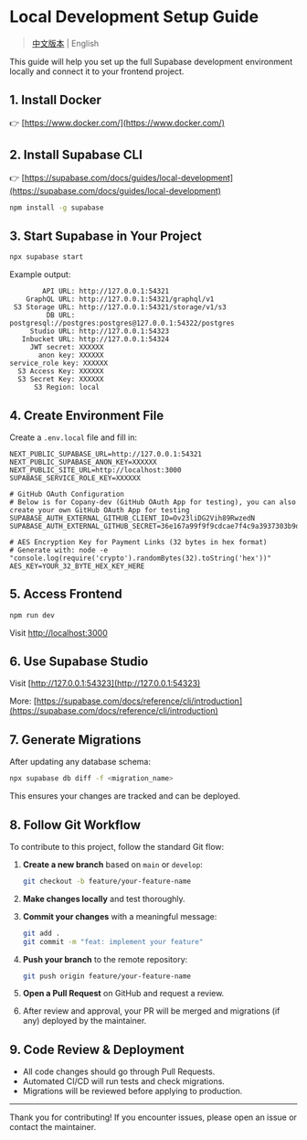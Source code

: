 # Local Development Setup Guide

> [中文版本](local-development-setup.zh.md) | English

This guide will help you set up the full Supabase development environment locally and connect it to your frontend project.

## 1. Install Docker

👉 [https://www.docker.com/](https://www.docker.com/)

## 2. Install Supabase CLI

👉 [https://supabase.com/docs/guides/local-development](https://supabase.com/docs/guides/local-development)

```bash
npm install -g supabase
```

## 3. Start Supabase in Your Project

```bash
npx supabase start
```

Example output:

```
        API URL: http://127.0.0.1:54321
    GraphQL URL: http://127.0.0.1:54321/graphql/v1
 S3 Storage URL: http://127.0.0.1:54321/storage/v1/s3
         DB URL: postgresql://postgres:postgres@127.0.0.1:54322/postgres
     Studio URL: http://127.0.0.1:54323
   Inbucket URL: http://127.0.0.1:54324
     JWT secret: XXXXXX
       anon key: XXXXXX
service_role key: XXXXXX
  S3 Access Key: XXXXXX
  S3 Secret Key: XXXXXX
      S3 Region: local
```

## 4. Create Environment File

Create a `.env.local` file and fill in:

```env
NEXT_PUBLIC_SUPABASE_URL=http://127.0.0.1:54321
NEXT_PUBLIC_SUPABASE_ANON_KEY=XXXXXX
NEXT_PUBLIC_SITE_URL=http://localhost:3000
SUPABASE_SERVICE_ROLE_KEY=XXXXXX

# GitHub OAuth Configuration
# Below is for Copany-dev (GitHub OAuth App for testing), you can also create your own GitHub OAuth App for testing
SUPABASE_AUTH_EXTERNAL_GITHUB_CLIENT_ID=Ov23liDG2Vih89RwzedN
SUPABASE_AUTH_EXTERNAL_GITHUB_SECRET=36e167a99f9f9cdcae7f4c9a3937303b9de221dd

# AES Encryption Key for Payment Links (32 bytes in hex format)
# Generate with: node -e "console.log(require('crypto').randomBytes(32).toString('hex'))"
AES_KEY=YOUR_32_BYTE_HEX_KEY_HERE
```

## 5. Access Frontend

```bash
npm run dev
```

Visit [http://localhost:3000](http://localhost:3000)

## 6. Use Supabase Studio

Visit [http://127.0.0.1:54323](http://127.0.0.1:54323)

More: [https://supabase.com/docs/reference/cli/introduction](https://supabase.com/docs/reference/cli/introduction)

## 7. Generate Migrations

After updating any database schema:

```bash
npx supabase db diff -f <migration_name>
```

This ensures your changes are tracked and can be deployed.

## 8. Follow Git Workflow

To contribute to this project, follow the standard Git flow:

1. **Create a new branch** based on `main` or `develop`:

   ```bash
   git checkout -b feature/your-feature-name
   ```

2. **Make changes locally** and test thoroughly.

3. **Commit your changes** with a meaningful message:

   ```bash
   git add .
   git commit -m "feat: implement your feature"
   ```

4. **Push your branch** to the remote repository:

   ```bash
   git push origin feature/your-feature-name
   ```

5. **Open a Pull Request** on GitHub and request a review.

6. After review and approval, your PR will be merged and migrations (if any) deployed by the maintainer.

## 9. Code Review & Deployment

- All code changes should go through Pull Requests.
- Automated CI/CD will run tests and check migrations.
- Migrations will be reviewed before applying to production.

---

Thank you for contributing! If you encounter issues, please open an issue or contact the maintainer.
